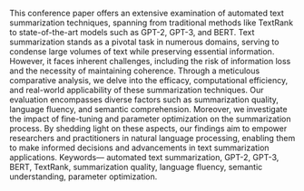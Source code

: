This conference paper offers an extensive
examination of automated text summarization techniques, spanning
from traditional methods like TextRank to state-of-the-art models
such as GPT-2, GPT-3, and BERT. Text summarization stands as a
pivotal task in numerous domains, serving to condense large
volumes of text while preserving essential information. However, it
faces inherent challenges, including the risk of information loss and
the necessity of maintaining coherence. Through a meticulous
comparative analysis, we delve into the efficacy, computational
efficiency, and real-world applicability of these summarization
techniques. Our evaluation encompasses diverse factors such as
summarization quality, language fluency, and semantic
comprehension. Moreover, we investigate the impact of fine-tuning
and parameter optimization on the summarization process. By
shedding light on these aspects, our findings aim to empower
researchers and practitioners in natural language processing,
enabling them to make informed decisions and advancements in text
summarization applications.
Keywords— automated text summarization, GPT-2, GPT-3,
BERT, TextRank, summarization quality, language fluency,
semantic understanding, parameter optimization.
